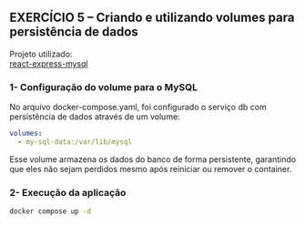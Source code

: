 ## EXERCÍCIO 5 – Criando e utilizando volumes para persistência de dados

Projeto utilizado:  
[react-express-mysql](https://github.com/docker/awesome-compose/tree/master/react-express-mysql)

### 1- Configuração do volume para o MySQL
No arquivo docker-compose.yaml, foi configurado o serviço db com persistência de dados através de um volume:
```yaml
volumes:
  - my-sql-data:/var/lib/mysql
```
Esse volume armazena os dados do banco de forma persistente, garantindo que eles não sejam perdidos mesmo após reiniciar ou remover o container.

### 2- Execução da aplicação

```bash
docker compose up -d
```

